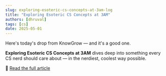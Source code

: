 ```yaml
---
slug: exploring-esoteric-cs-concepts-at-3am-log
title: "Exploring Esoteric CS Concepts at 3AM"
authors: [dhruval]
tags: [cs]
date: 2025-05-01
---
```


Here's today's drop from KnowGrow — and it's a good one.

**Exploring Esoteric CS Concepts at 3AM** dives deep into something every CS nerd should care about — in the nerdiest, coolest way possible.

🔗 [Read the full article](/docs/exploring-esoteric-cs-concepts-at-3am)
